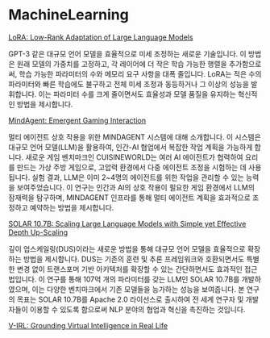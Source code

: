 # MachineLearning

[LoRA: Low-Rank Adaptation of Large Language Models](3/LoRA%20Low-Rank%20Adaptation%20of%20Large%20Language%20Models%2032d19804c7aa47d9817b679b375a0cea)

GPT-3 같은 대규모 언어 모델을 효율적으로 미세 조정하는 새로운 기술입니다. 이 방법은 원래 모델의 가중치를 고정하고, 각 레이어에 더 작은 학습 가능한 행렬을 추가함으로써, 학습 가능한 파라미터의 수와 메모리 요구 사항을 대폭 줄입니다. LoRA는 적은 수의 파라미터와 빠른 학습에도 불구하고 전체 미세 조정과 동등하거나 그 이상의 성능을 발휘합니다. 이는 파라미터 수를 크게 줄이면서도 효율성과 모델 품질을 유지하는 혁신적인 방법을 제시합니다.

[MindAgent: Emergent Gaming Interaction](3/MindAgent%20Emergent%20Gaming%20Interaction%20905e94bd105a49f2afce82a3465abe5e)

멀티 에이전트 상호 작용을 위한 MINDAGENT 시스템에 대해 소개합니다. 이 시스템은 대규모 언어 모델(LLM)을 활용하여, 인간-AI 협업에서 복잡한 작업 계획을 가능하게 합니다. 새로운 게임 벤치마크인 CUISINEWORLD는 여러 AI 에이전트가 협력하여 요리를 만드는 가상 주방 게임으로, 고압력 환경에서 다중 에이전트 조정을 시험하는 데 사용됩니다. 실험 결과, LLM은 이미 2~4명의 에이전트를 위한 작업을 관리할 수 있는 능력을 보여주었습니다. 이 연구는 인간과 AI의 상호 작용이 필요한 게임 환경에서 LLM의 잠재력을 탐구하며, MINDAGENT 인프라를 통해 멀티 에이전트 계획을 효과적으로 조정하고 예약하는 방법을 제시합니다.

[SOLAR 10.7B: Scaling Large Language Models with Simple yet Effective Depth Up-Scaling](3/SOLAR%2010%207B%20Scaling%20Large%20Language%20Models%20with%20Sim%205b46306be3fa42b0a2e5a06d93dfa01b)

깊이 업스케일링(DUS)이라는 새로운 방법을 통해 대규모 언어 모델을 효율적으로 확장하는 방법을 제시합니다. DUS는 기존의 훈련 및 추론 프레임워크와 호환되면서도 특별한 변경 없이 트랜스포머 기반 아키텍처를 확장할 수 있는 간단하면서도 효과적인 접근법입니다. 이 연구를 통해 107억 개의 파라미터를 갖는 LLM인 SOLAR 10.7B를 개발하였으며, 이는 다양한 벤치마크에서 기존 모델들을 능가하는 성능을 보여줍니다. 본 연구의 목표는 SOLAR 10.7B를 Apache 2.0 라이선스로 출시하여 전 세계 연구자 및 개발자들이 이용할 수 있도록 함으로써 NLP 분야의 협업과 혁신을 촉진하는 것입니다.

[V-IRL: Grounding Virtual Intelligence in Real Life](3/V-IRL%20Grounding%20Virtual%20Intelligence%20in%20Real%20Life%2023940ab7c9334637b5a4aa1e5aa55595)